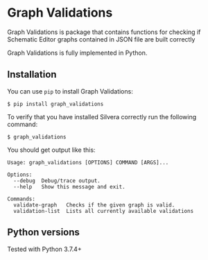 # Graph Validations

Graph Validations is package that contains 
functions for checking if Schematic Editor graphs contained in JSON file are built correctly

Graph Validations is fully implemented in Python.

## Installation

You can use `pip` to install Graph Validations:

```
$ pip install graph_validations
```

To verify that you have installed Silvera correctly run the following command:

```
$ graph_validations
```

You should get output like this:

```
Usage: graph_validations [OPTIONS] COMMAND [ARGS]...        
                                                            
Options:                                                    
  --debug  Debug/trace output.                              
  --help   Show this message and exit.                      
                                                            
Commands:                                                   
  validate-graph   Checks if the given graph is valid.      
  validation-list  Lists all currently available validations
```

## Python versions

Tested with Python 3.7.4+
